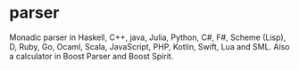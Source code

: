 # parser
Monadic parser in Haskell, C++, java, Julia, Python, C#, F#, Scheme (Lisp), D, Ruby, Go, Ocaml, Scala, JavaScript, PHP, Kotlin, Swift, Lua and SML.
Also a calculator in Boost Parser and Boost Spirit.